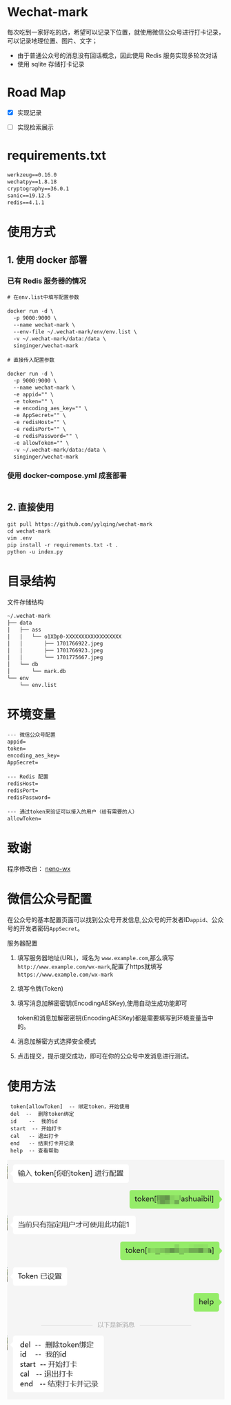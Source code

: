 # Wechat-mark

每次吃到一家好吃的店，希望可以记录下位置，就使用微信公众号进行打卡记录，可以记录地理位置、图片、文字；
- 由于普通公众号的消息没有回话概念，因此使用 Redis 服务实现多轮次对话
- 使用 sqlite 存储打卡记录

# Road Map
- [x] 实现记录
- [ ] 实现检索展示


# requirements.txt
```
werkzeug==0.16.0
wechatpy==1.8.18
cryptography==36.0.1
sanic==19.12.5
redis==4.1.1
```

# 使用方式
## 1. 使用 docker 部署
### 已有 Redis 服务器的情况
```
# 在env.list中填写配置参数

docker run -d \
  -p 9000:9000 \
  --name wechat-mark \
  --env-file ~/.wechat-mark/env/env.list \
  -v ~/.wechat-mark/data:/data \
  singinger/wechat-mark

# 直接传入配置参数

docker run -d \
  -p 9000:9000 \
  --name wechat-mark \
  -e appid="" \
  -e token="" \
  -e encoding_aes_key="" \
  -e AppSecret="" \
  -e redisHost="" \
  -e redisPort="" \
  -e redisPassword="" \
  -e allowToken="" \
  -v ~/.wechat-mark/data:/data \
  singinger/wechat-mark

```
### 使用 docker-compose.yml 成套部署
```

```

## 2. 直接使用
```
git pull https://github.com/yylqing/wechat-mark
cd wechat-mark
vim .env
pip install -r requirements.txt -t .
python -u index.py
```

# 目录结构

文件存储结构
```
~/.wechat-mark
├── data
│   ├── ass
│   │   └── o1XDp0-XXXXXXXXXXXXXXXXXX
│   │       ├── 1701766922.jpeg
│   │       ├── 1701766923.jpeg
│   │       └── 1701775667.jpeg
│   └── db
│       └── mark.db
└── env
    └── env.list
```

# 环境变量
```
--- 微信公众号配置
appid=
token=
encoding_aes_key=
AppSecret=

--- Redis 配置
redisHost=
redisPort=
redisPassword=

--- 通过token来验证可以接入的用户（给有需要的人）
allowToken=
```

# 致谢
程序修改自： [neno-wx](https://github.com/openneno/neno-wx)

# 微信公众号配置

在公众号的基本配置页面可以找到公众号开发信息,公众号的开发者ID`appid`、公众号的开发者密码`AppSecret`。

服务器配置

1. 填写服务器地址(URL)，域名为 `www.example.com`,那么填写`http://www.example.com/wx-mark`,配置了https就填写`https://www.example.com/wx-mark`

2. 填写令牌(Token)

3. 填写消息加解密密钥(EncodingAESKey),使用自动生成功能即可
   
   token和消息加解密密钥(EncodingAESKey)都是需要填写到环境变量当中的。

4. 消息加解密方式选择安全模式

5. 点击提交，提示提交成功，即可在你的公众号中发消息进行测试。


# 使用方法
```
 token[allowToken]  -- 绑定token，开始使用
 del  --  删除token绑定 
 id    --  我的id 
 start  -- 开始打卡 
 cal   -- 退出打卡 
 end   -- 结束打卡并记录
 help  -- 查看帮助
```

![使用截图](./images/usage.png)